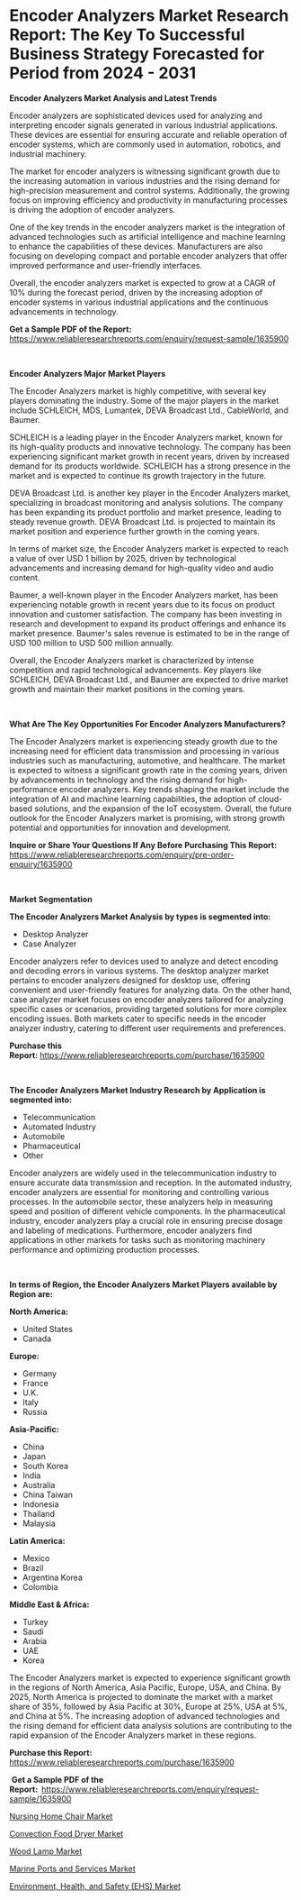 <p><h1>Encoder Analyzers Market Research Report: The Key To Successful Business Strategy Forecasted for Period from 2024 - 2031</h1></p><p><strong>Encoder Analyzers Market Analysis and Latest Trends</strong></p>
<p><p>Encoder analyzers are sophisticated devices used for analyzing and interpreting encoder signals generated in various industrial applications. These devices are essential for ensuring accurate and reliable operation of encoder systems, which are commonly used in automation, robotics, and industrial machinery.</p><p>The market for encoder analyzers is witnessing significant growth due to the increasing automation in various industries and the rising demand for high-precision measurement and control systems. Additionally, the growing focus on improving efficiency and productivity in manufacturing processes is driving the adoption of encoder analyzers.</p><p>One of the key trends in the encoder analyzers market is the integration of advanced technologies such as artificial intelligence and machine learning to enhance the capabilities of these devices. Manufacturers are also focusing on developing compact and portable encoder analyzers that offer improved performance and user-friendly interfaces.</p><p>Overall, the encoder analyzers market is expected to grow at a CAGR of 10% during the forecast period, driven by the increasing adoption of encoder systems in various industrial applications and the continuous advancements in technology.</p></p>
<p><strong>Get a Sample PDF of the Report:&nbsp;</strong> <a href="https://www.reliableresearchreports.com/enquiry/request-sample/1635900">https://www.reliableresearchreports.com/enquiry/request-sample/1635900</a></p>
<p>&nbsp;</p>
<p><strong>Encoder Analyzers Major Market Players</strong></p>
<p><p>The Encoder Analyzers market is highly competitive, with several key players dominating the industry. Some of the major players in the market include SCHLEICH, MDS, Lumantek, DEVA Broadcast Ltd., CableWorld, and Baumer.</p><p>SCHLEICH is a leading player in the Encoder Analyzers market, known for its high-quality products and innovative technology. The company has been experiencing significant market growth in recent years, driven by increased demand for its products worldwide. SCHLEICH has a strong presence in the market and is expected to continue its growth trajectory in the future.</p><p>DEVA Broadcast Ltd. is another key player in the Encoder Analyzers market, specializing in broadcast monitoring and analysis solutions. The company has been expanding its product portfolio and market presence, leading to steady revenue growth. DEVA Broadcast Ltd. is projected to maintain its market position and experience further growth in the coming years.</p><p>In terms of market size, the Encoder Analyzers market is expected to reach a value of over USD 1 billion by 2025, driven by technological advancements and increasing demand for high-quality video and audio content.</p><p>Baumer, a well-known player in the Encoder Analyzers market, has been experiencing notable growth in recent years due to its focus on product innovation and customer satisfaction. The company has been investing in research and development to expand its product offerings and enhance its market presence. Baumer's sales revenue is estimated to be in the range of USD 100 million to USD 500 million annually.</p><p>Overall, the Encoder Analyzers market is characterized by intense competition and rapid technological advancements. Key players like SCHLEICH, DEVA Broadcast Ltd., and Baumer are expected to drive market growth and maintain their market positions in the coming years.</p></p>
<p>&nbsp;</p>
<p><strong>What Are The Key Opportunities For Encoder Analyzers Manufacturers?</strong></p>
<p><p>The Encoder Analyzers market is experiencing steady growth due to the increasing need for efficient data transmission and processing in various industries such as manufacturing, automotive, and healthcare. The market is expected to witness a significant growth rate in the coming years, driven by advancements in technology and the rising demand for high-performance encoder analyzers. Key trends shaping the market include the integration of AI and machine learning capabilities, the adoption of cloud-based solutions, and the expansion of the IoT ecosystem. Overall, the future outlook for the Encoder Analyzers market is promising, with strong growth potential and opportunities for innovation and development.</p></p>
<p><strong>Inquire or Share Your Questions If Any Before Purchasing This Report:</strong> <a href="https://www.reliableresearchreports.com/enquiry/pre-order-enquiry/1635900">https://www.reliableresearchreports.com/enquiry/pre-order-enquiry/1635900</a></p>
<p>&nbsp;</p>
<p><strong>Market Segmentation</strong></p>
<p><strong>The Encoder Analyzers Market Analysis by types is segmented into:</strong></p>
<p><ul><li>Desktop Analyzer</li><li>Case Analyzer</li></ul></p>
<p><p>Encoder analyzers refer to devices used to analyze and detect encoding and decoding errors in various systems. The desktop analyzer market pertains to encoder analyzers designed for desktop use, offering convenient and user-friendly features for analyzing data. On the other hand, case analyzer market focuses on encoder analyzers tailored for analyzing specific cases or scenarios, providing targeted solutions for more complex encoding issues. Both markets cater to specific needs in the encoder analyzer industry, catering to different user requirements and preferences.</p></p>
<p><strong>Purchase this Report:&nbsp;</strong><a href="https://www.reliableresearchreports.com/purchase/1635900">https://www.reliableresearchreports.com/purchase/1635900</a></p>
<p>&nbsp;</p>
<p><strong>The Encoder Analyzers Market Industry Research by Application is segmented into:</strong></p>
<p><ul><li>Telecommunication</li><li>Automated Industry</li><li>Automobile</li><li>Pharmaceutical</li><li>Other</li></ul></p>
<p><p>Encoder analyzers are widely used in the telecommunication industry to ensure accurate data transmission and reception. In the automated industry, encoder analyzers are essential for monitoring and controlling various processes. In the automobile sector, these analyzers help in measuring speed and position of different vehicle components. In the pharmaceutical industry, encoder analyzers play a crucial role in ensuring precise dosage and labeling of medications. Furthermore, encoder analyzers find applications in other markets for tasks such as monitoring machinery performance and optimizing production processes.</p></p>
<p>&nbsp;</p>
<p><strong>In terms of Region, the Encoder Analyzers Market Players available by Region are:</strong></p>
<p>
    <p> <strong> North America: </strong>
        <ul>
            <li>United States</li>
            <li>Canada</li>
        </ul>
        </p> 
    <p> <strong> Europe: </strong>
        <ul>
            <li>Germany</li>
            <li>France</li>
            <li>U.K.</li>
            <li>Italy</li>
            <li>Russia</li>
        </ul>
        </p> 
    <p> <strong> Asia-Pacific: </strong>
        <ul>
            <li>China</li>
            <li>Japan</li>
            <li>South Korea</li>
            <li>India</li>
            <li>Australia</li>
            <li>China Taiwan</li>
            <li>Indonesia</li>
            <li>Thailand</li>
            <li>Malaysia</li>
        </ul>
        </p> 
    <p> <strong> Latin America: </strong>
        <ul>
            <li>Mexico</li>
            <li>Brazil</li>
            <li>Argentina Korea</li>
            <li>Colombia</li>
        </ul>
        </p> 
    <p> <strong> Middle East & Africa: </strong>
        <ul>
            <li>Turkey</li>
            <li>Saudi</li>
            <li>Arabia</li>
            <li>UAE</li>
            <li>Korea</li>
        </ul>
    </p>
    </p>
<p><p>The Encoder Analyzers market is expected to experience significant growth in the regions of North America, Asia Pacific, Europe, USA, and China. By 2025, North America is projected to dominate the market with a market share of 35%, followed by Asia Pacific at 30%, Europe at 25%, USA at 5%, and China at 5%. The increasing adoption of advanced technologies and the rising demand for efficient data analysis solutions are contributing to the rapid expansion of the Encoder Analyzers market in these regions.</p></p>
<p><strong>Purchase this Report: </strong><a href="https://www.reliableresearchreports.com/purchase/1635900">https://www.reliableresearchreports.com/purchase/1635900</a></p>
<p>&nbsp;<strong>Get a Sample PDF of the Report:&nbsp;&nbsp;</strong><a href="https://www.reliableresearchreports.com/enquiry/request-sample/1635900">https://www.reliableresearchreports.com/enquiry/request-sample/1635900</a></p>
<p><strong></strong></p>
<p><p><a href="https://medium.com/@briaabshire64/nursing-home-chair-market-analysis-its-cagr-market-segmentation-and-global-industry-overview-183e81a8a886">Nursing Home Chair Market</a></p><p><a href="https://issuu.com/reportprime-2/docs/convection-food-dryer-market-size-2030.pptx">Convection Food Dryer Market</a></p><p><a href="https://medium.com/@briaabshire64/wood-lamp-market-share-evolution-and-market-growth-trends-2024-2031-e5b63ecc29ff">Wood Lamp Market</a></p><p><a href="https://github.com/GroverBarry/Market-Research-Report-List-3/blob/main/marine-ports-and-services-market.md">Marine Ports and Services Market</a></p><p><a href="https://github.com/kathiaseamanalvaradovlprc2h/Market-Research-Report-List-1/blob/main/environment-health-and-safety-ehs-market.md">Environment, Health, and Safety (EHS) Market</a></p></p>